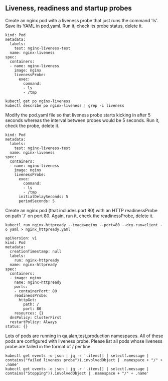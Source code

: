 ## Liveness, readiness and startup probes
Create an nginx pod with a liveness probe that just runs the command 'ls'. Save its YAML in pod.yaml. Run it, check its probe status, delete it.

```
kind: Pod
metadata:
  labels:
    test: nginx-liveness-test
  name: nginx-liveness
spec:
  containers:
  - name: nginx-liveness
    image: nginx
    livenessProbe:
      exec:
        command:
        - ls 
        - /tmp

kubectl get po nginx-liveness
kubectl describe po nginx-liveness | grep -i liveness
```

Modify the pod.yaml file so that liveness probe starts kicking in after 5 seconds whereas the interval between probes would be 5 seconds. Run it, check the probe, delete it.

```
kind: Pod
metadata:
  labels:
    test: nginx-liveness-test
  name: nginx-liveness
spec:
  containers:
  - name: nginx-liveness
    image: nginx
    livenessProbe:
      exec:
        command:
        - ls
        - /tmp
      initialDelaySeconds: 5
      periodSeconds: 5
```

Create an nginx pod (that includes port 80) with an HTTP readinessProbe on path '/' on port 80. Again, run it, check the readinessProbe, delete it.

```
kubectl run nginx-httpready --image=nginx --port=80 --dry-run=client -o yaml > nginx_httpready.yaml

apiVersion: v1
kind: Pod
metadata:
  creationTimestamp: null
  labels:
    run: nginx-httpready
  name: nginx-httpready
spec:
  containers:
  - image: nginx
    name: nginx-httpready
    ports:
    - containerPort: 80
    readinessProbe:
      httpGet:
        path: /
        port: 80
    resources: {}
  dnsPolicy: ClusterFirst
  restartPolicy: Always
status: {}
```


Lots of pods are running in qa,alan,test,production namespaces. All of these pods are configured with liveness probe. Please list all pods whose liveness probe are failed in the format of <namespace>/<pod name> per line.

```
kubectl get events -o json | jq -r '.items[] | select(.message | contains("failed liveness probe")).involvedObject | .namespace + "/" + .name'
kubectl get events -o json | jq -r '.items[] | select(.message | contains("Stopping")).involvedObject | .namespace + "/" + .name'
```

